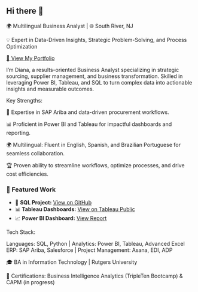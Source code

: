 ## Hi there 👋

🌍 Multilingual Business Analyst | 🌐 South River, NJ

💡 Expert in Data-Driven Insights, Strategic Problem-Solving, and Process Optimization

[🔗 View My Portfolio](https://leidiana233122.github.io) 

I’m Diana, a results-oriented Business Analyst specializing in strategic sourcing, supplier management, and business transformation. Skilled in leveraging Power BI, Tableau, and SQL to turn complex data into actionable insights and measurable outcomes.

Key Strengths:

🎯 Expertise in SAP Ariba and data-driven procurement workflows.

📊 Proficient in Power BI and Tableau for impactful dashboards and reporting.

🌍 Multilingual: Fluent in English, Spanish, and Brazilian Portuguese for seamless collaboration.

🏆 Proven ability to streamline workflows, optimize processes, and drive cost efficiencies.

### **🔗 Featured Work**
- 📂 **SQL Project:** [View on GitHub](https://github.com/leidiana233122/YOUR_SQL_PROJECT_REPO)
- 📊 **Tableau Dashboards:** [View on Tableau Public](https://public.tableau.com/app/profile/leidiana.montano3657/vizzes)
- 📈 **Power BI Dashboard:** [View Report](https://app.powerbi.com/YOUR_REPORT_LINK)

Tech Stack:

Languages: SQL, Python | Analytics: Power BI, Tableau, Advanced Excel
ERP: SAP Ariba, Salesforce | Project Management: Asana, EDI, ADP

🎓 BA in Information Technology | Rutgers University

📜 Certifications: Business Intelligence Analytics (TripleTen Bootcamp) & CAPM (in progress)
